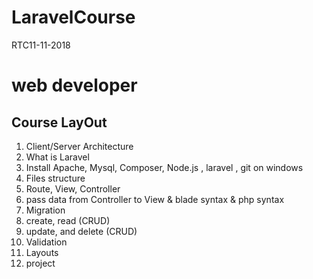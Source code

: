 # LaravelCourse
RTC11-11-2018

<h1>
web developer
</h1>
<h2> Course LayOut</h2>

<ol>
<li>Client/Server Architecture</li>
<li>What is Laravel </li>
<li>Install  Apache, Mysql, Composer, Node.js , laravel  , git on windows</li>
<li>Files structure</li>
<li>Route, View, Controller</li>
<li>pass data from Controller to View & blade syntax & php syntax</li>
<li>Migration </li>
<li>create, read (CRUD)</li>
<li>update, and delete (CRUD)</li>
<li>Validation </li>
<li>Layouts </li>
<li>project</li>
</ol>








